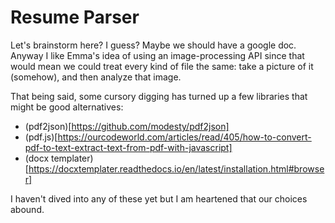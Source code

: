 # Resume Parser

Let's brainstorm here? I guess? Maybe we should have a google doc. Anyway I like Emma's idea of using an image-processing API since that would mean we could treat every kind of file the same: take a picture of it (somehow), and then analyze that image.

That being said, some cursory digging has turned up a few libraries that might be good alternatives:
- (pdf2json)[https://github.com/modesty/pdf2json]
- (pdf.js)[https://ourcodeworld.com/articles/read/405/how-to-convert-pdf-to-text-extract-text-from-pdf-with-javascript]
- (docx templater)[https://docxtemplater.readthedocs.io/en/latest/installation.html#browser]

I haven't dived into any of these yet but I am heartened that our choices abound.
